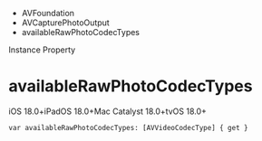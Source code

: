 

- AVFoundation
- AVCapturePhotoOutput
-  availableRawPhotoCodecTypes 

Instance Property

# availableRawPhotoCodecTypes

iOS 18.0+iPadOS 18.0+Mac Catalyst 18.0+tvOS 18.0+

``` source
var availableRawPhotoCodecTypes: [AVVideoCodecType] { get }
```

